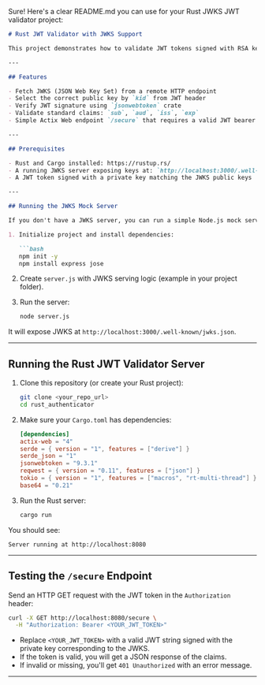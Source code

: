 Sure! Here's a clear README.md you can use for your Rust JWKS JWT validator project:

````markdown
# Rust JWT Validator with JWKS Support

This project demonstrates how to validate JWT tokens signed with RSA keys fetched dynamically from a JWKS endpoint in Rust using Actix Web.

---

## Features

- Fetch JWKS (JSON Web Key Set) from a remote HTTP endpoint
- Select the correct public key by `kid` from JWT header
- Verify JWT signature using `jsonwebtoken` crate
- Validate standard claims: `sub`, `aud`, `iss`, `exp`
- Simple Actix Web endpoint `/secure` that requires a valid JWT bearer token

---

## Prerequisites

- Rust and Cargo installed: https://rustup.rs/
- A running JWKS server exposing keys at: `http://localhost:3000/.well-known/jwks.json`
- A JWT token signed with a private key matching the JWKS public keys

---

## Running the JWKS Mock Server

If you don't have a JWKS server, you can run a simple Node.js mock server:

1. Initialize project and install dependencies:

   ```bash
   npm init -y
   npm install express jose
````

2. Create `server.js` with JWKS serving logic (example in your project folder).

3. Run the server:

   ```bash
   node server.js
   ```

It will expose JWKS at `http://localhost:3000/.well-known/jwks.json`.

---

## Running the Rust JWT Validator Server

1. Clone this repository (or create your Rust project):

   ```bash
   git clone <your_repo_url>
   cd rust_authenticator
   ```

2. Make sure your `Cargo.toml` has dependencies:

   ```toml
   [dependencies]
   actix-web = "4"
   serde = { version = "1", features = ["derive"] }
   serde_json = "1"
   jsonwebtoken = "9.3.1"
   reqwest = { version = "0.11", features = ["json"] }
   tokio = { version = "1", features = ["macros", "rt-multi-thread"] }
   base64 = "0.21"
   ```

3. Run the Rust server:

   ```bash
   cargo run
   ```

You should see:

```
Server running at http://localhost:8080
```

---

## Testing the `/secure` Endpoint

Send an HTTP GET request with the JWT token in the `Authorization` header:

```bash
curl -X GET http://localhost:8080/secure \
  -H "Authorization: Bearer <YOUR_JWT_TOKEN>"
```

* Replace `<YOUR_JWT_TOKEN>` with a valid JWT string signed with the private key corresponding to the JWKS.
* If the token is valid, you will get a JSON response of the claims.
* If invalid or missing, you'll get `401 Unauthorized` with an error message.

---